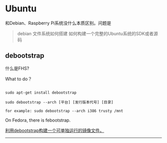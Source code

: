 Ubuntu
=====

和Debian、Raspberry Pi系统没什么本质区别。问题是
> debian 文件系统如何搭建
> 如何构建一个完整的Ubuntu系统的SDK或者源码

debootstrap
------

什么是FHS?

What to do？

```debootstrap

sudo apt-get install debootstrap

sudo debootstrap --arch [平台] [发行版本代号] [目录]

for example: sudo debootstrap --arch i386 trusty /mnt

```

On Fedora, there is febootstrap.

[利用debootstrap构建一个可单独运行的镜像文件。](https://latelee.blog.csdn.net/article/details/102810405)




-----



